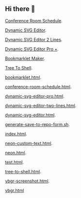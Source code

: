 ## Hi there 👋

  [Conference Room Schedule](https://dedicatedcloud.github.io/dedicatedcloud/conference-room-schedule.html).



  [Dynamic SVG Editor](https://dedicatedcloud.github.io/dedicatedcloud/dynamic-svg-editor.html).



  [Dynamic SVG Editor 2 Lines](https://dedicatedcloud.github.io/dedicatedcloud/dynamic-svg-editor-two-lines.html).



  [Dynamic SVG Editor Pro +](https://dedicatedcloud.github.io/dedicatedcloud/dynamic-svg-editor-pro.html).



  [Bookmarklet Maker](https://dedicatedcloud.github.io/dedicatedcloud/bookmarklet.html).




[Tree To Shell](https://dedicatedcloud.github.io/dedicatedcloud/tree-to-shell.html).





[bookmarklet.html](https://dedicatedcloud.github.io/dedicatedcloud/bookmarklet.html).


[conference-room-schedule.html](https://dedicatedcloud.github.io/dedicatedcloud/conference-room-schedule.html).


[dynamic-svg-editor-pro.html](https://dedicatedcloud.github.io/dedicatedcloud/dynamic-svg-editor-pro.html).



[dynamic-svg-editor-two-lines.html](https://dedicatedcloud.github.io/dedicatedcloud/dynamic-svg-editor-two-lines.html).



[dynamic-svg-editor.html](https://dedicatedcloud.github.io/dedicatedcloud/dynamic-svg-editor.html).



[generate-save-to-repo-form.sh](https://dedicatedcloud.github.io/dedicatedcloud/generate-save-to-repo-form.sh).



[index.html](https://dedicatedcloud.github.io/dedicatedcloud/index.html).


[neon-custom-text.html](https://dedicatedcloud.github.io/dedicatedcloud/neon-custom-text.html).


[neon.html](https://dedicatedcloud.github.io/dedicatedcloud/neon.html).


[test.html](https://dedicatedcloud.github.io/dedicatedcloud/test.html).


[tree-to-shell.html](https://dedicatedcloud.github.io/dedicatedcloud/tree-to-shell.html).


[ybgr-screenshot.html](https://dedicatedcloud.github.io/dedicatedcloud/ybgr-screenshot.html).


[ybgr.html](https://dedicatedcloud.github.io/dedicatedcloud/ybgr.html)







<!--

[Dynamic SVG Editor 2 Lines](https://dedicatedcloud.github.io/dedicatedcloud/
[Dynamic SVG Editor 2 Lines](https://dedicatedcloud.github.io/dedicatedcloud/
[Dynamic SVG Editor 2 Lines](https://dedicatedcloud.github.io/dedicatedcloud/
[Dynamic SVG Editor 2 Lines](https://dedicatedcloud.github.io/dedicatedcloud/
[Dynamic SVG Editor 2 Lines](https://dedicatedcloud.github.io/dedicatedcloud/










# Hi there, I'm DedicatedCloud! ☁️












Welcome to my GitHub profile! I'm passionate about building scalable, reliable, and innovative cloud-based solutions. Whether it's automating workflows, contributing to open-source projects, or experimenting with new technologies, I'm always eager to learn and share knowledge.

---

## 🌟 About Me
- 💻 **Profession**: Cloud Architect | DevOps Enthusiast | Open Source Contributor
- 🌐 **Interests**: Cloud Computing, Automation, CI/CD, Infrastructure as Code
- 📚 **Learning**: Always exploring new tools and technologies in the cloud ecosystem
- 🎯 **Mission**: Empower developers and organizations to leverage the full potential of cloud technologies

---

## 🔧 Technologies & Tools
Here are some of the tools and technologies I work with:
- **Cloud Providers**: AWS, Azure, Google Cloud Platform
- **Infrastructure as Code**: Terraform, CloudFormation, Pulumi
- **CI/CD Tools**: GitHub Actions, Jenkins, GitLab CI
- **Containers & Orchestration**: Docker, Kubernetes
- **Programming Languages**: Python, Go, JavaScript
- **Monitoring & Observability**: Prometheus, Grafana, ELK Stack

---

## 📈 GitHub Stats
![DedicatedCloud's GitHub Stats](https://github-readme-stats.vercel.app/api?username=dedicatedcloud&show_icons=true&hide_title=true&count_private=true&hide=issues&theme=radical)

---

## 🛠️ My Projects
Here are a few highlights from my repositories:
- [**Cloud Automator**](https://github.com/dedicatedcloud/cloud-automator): Automate your cloud infrastructure with ease
- [**Kubernetes Toolkit**](https://github.com/dedicatedcloud/kubernetes-toolkit): Tools and scripts for managing K8s clusters
- [**DevOps Playbook**](https://github.com/dedicatedcloud/devops-playbook): A collection of best practices, tools, and resources for DevOps enthusiasts

---

## 🤝 Let's Collaborate!
I'm always looking for opportunities to collaborate on interesting projects. Feel free to reach out if you:
- Need help with a cloud or DevOps-related project
- Want to contribute to any of my repositories
- Have an innovative idea you'd like to discuss

---

## 📫 How to Reach Me
- 📧 Email: dedicatedcloud@example.com
- 🐦 Twitter: [@DedicatedCloud](https://twitter.com/dedicatedcloud)
- 💼 LinkedIn: [DedicatedCloud](https://linkedin.com/in/dedicatedcloud)

Let's build something amazing together! 🚀
-->
<!--
# Project Title

A brief description of what this project does and who it's for


## Acknowledgements

 - [Awesome Readme Templates](https://awesomeopensource.com/project/elangosundar/awesome-README-templates)
 - [Awesome README](https://github.com/matiassingers/awesome-readme)
 - [How to write a Good readme](https://bulldogjob.com/news/449-how-to-write-a-good-readme-for-your-github-project)


## API Reference

#### Get all items

```http
  GET /api/items
```

| Parameter | Type     | Description                |
| :-------- | :------- | :------------------------- |
| `api_key` | `string` | **Required**. Your API key |

#### Get item

```http
  GET /api/items/${id}
```

| Parameter | Type     | Description                       |
| :-------- | :------- | :-------------------------------- |
| `id`      | `string` | **Required**. Id of item to fetch |

#### add(num1, num2)

Takes two numbers and returns the sum.


## Appendix

Any additional information goes here


## Authors

- [@octokatherine](https://www.github.com/octokatherine)


## Used By

This project is used by the following companies:

- Company 1
- Company 2


## Usage/Examples

```javascript
import Component from 'my-project'

function App() {
  return <Component />
}
```


## Running Tests

To run tests, run the following command

```bash
  npm run test
```


## Tech Stack

**Client:** React, Redux, TailwindCSS

**Server:** Node, Express


## Support

For support, email fake@fake.com or join our Slack channel.


## Screenshots

![App Screenshot](https://via.placeholder.com/468x300?text=App+Screenshot+Here)


## Run Locally

Clone the project

```bash
  git clone https://link-to-project
```

Go to the project directory

```bash
  cd my-project
```

Install dependencies

```bash
  npm install
```

Start the server

```bash
  npm run start
```


## Roadmap

- Additional browser support

- Add more integrations


## Related

Here are some related projects

[Awesome README](https://github.com/matiassingers/awesome-readme)


## Optimizations

What optimizations did you make in your code? E.g. refactors, performance improvements, accessibility


![Logo](https://dev-to-uploads.s3.amazonaws.com/uploads/articles/th5xamgrr6se0x5ro4g6.png)


## License

[MIT](https://choosealicense.com/licenses/mit/)


## Lessons Learned

What did you learn while building this project? What challenges did you face and how did you overcome them?


## Installation

Install my-project with npm

```bash
  npm install my-project
  cd my-project
```
    
## 🛠 Skills
Javascript, HTML, CSS...


## Other Common Github Profile Sections
👩‍💻 I'm currently working on...

🧠 I'm currently learning...

👯‍♀️ I'm looking to collaborate on...

🤔 I'm looking for help with...

💬 Ask me about...

📫 How to reach me...

😄 Pronouns...

⚡️ Fun fact...


## 🔗 Links
[![portfolio](https://img.shields.io/badge/my_portfolio-000?style=for-the-badge&logo=ko-fi&logoColor=white)](https://katherineoelsner.com/)
[![linkedin](https://img.shields.io/badge/linkedin-0A66C2?style=for-the-badge&logo=linkedin&logoColor=white)](https://www.linkedin.com/)
[![twitter](https://img.shields.io/badge/twitter-1DA1F2?style=for-the-badge&logo=twitter&logoColor=white)](https://twitter.com/)


# Hi, I'm Katherine! 👋


## 🚀 About Me
I'm a full stack developer...


## Feedback

If you have any feedback, please reach out to us at fake@fake.com


## Features

- Light/dark mode toggle
- Live previews
- Fullscreen mode
- Cross platform


## FAQ

#### Question 1

Answer 1

#### Question 2

Answer 2


## Environment Variables

To run this project, you will need to add the following environment variables to your .env file

`API_KEY`

`ANOTHER_API_KEY`


## Documentation

[Documentation](https://linktodocumentation)


## Deployment

To deploy this project run

```bash
  npm run deploy
```


## Demo

Insert gif or link to demo


## Contributing

Contributions are always welcome!

See `contributing.md` for ways to get started.

Please adhere to this project's `code of conduct`.

## Color Reference

| Color             | Hex                                                                |
| ----------------- | ------------------------------------------------------------------ |
| Example Color | ![#0a192f](https://via.placeholder.com/10/0a192f?text=+) #0a192f |
| Example Color | ![#f8f8f8](https://via.placeholder.com/10/f8f8f8?text=+) #f8f8f8 |
| Example Color | ![#00b48a](https://via.placeholder.com/10/00b48a?text=+) #00b48a |
| Example Color | ![#00d1a0](https://via.placeholder.com/10/00b48a?text=+) #00d1a0 |


## Badges

Add badges from somewhere like: [shields.io](https://shields.io/)

[![MIT License](https://img.shields.io/badge/License-MIT-green.svg)](https://choosealicense.com/licenses/mit/)
[![GPLv3 License](https://img.shields.io/badge/License-GPL%20v3-yellow.svg)](https://opensource.org/licenses/)
[![AGPL License](https://img.shields.io/badge/license-AGPL-blue.svg)](http://www.gnu.org/licenses/agpl-3.0)


##  My Section
-->




